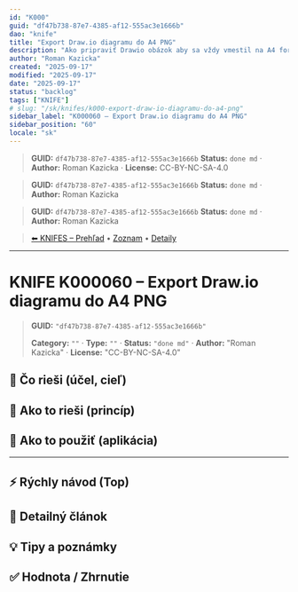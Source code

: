 ```yaml
---
id: "K000"
guid: "df47b738-87e7-4385-af12-555ac3e1666b"
dao: "knife"
title: "Export Draw.io diagramu do A4 PNG"
description: "Ako pripraviť Drawio obázok aby sa vždy vmestil na A4 formát?"
author: "Roman Kazicka"
created: "2025-09-17"
modified: "2025-09-17"
date: "2025-09-17"
status: "backlog"
tags: ["KNIFE"]
# slug: "/sk/knifes/k000-export-draw-io-diagramu-do-a4-png"
sidebar_label: "K000060 – Export Draw.io diagramu do A4 PNG"
sidebar_position: "60"
locale: "sk"
---
```

<!-- body:start -->

<!-- fm-visible: start -->
> **GUID:** `df47b738-87e7-4385-af12-555ac3e1666b`
> **Status:** `done md` · **Author:** Roman Kazicka · **License:** CC-BY-NC-SA-4.0
<!-- fm-visible: end -->
<!-- body:start -->

<!-- fm-visible: start -->
> **GUID:** `df47b738-87e7-4385-af12-555ac3e1666b`
> **Status:** `done md` · **Author:** Roman Kazicka
<!-- fm-visible: end -->
<!-- body:start -->

<!-- fm-visible: start -->
> **GUID:** `df47b738-87e7-4385-af12-555ac3e1666b`
> **Status:** `done md` · **Author:** Roman Kazicka
<!-- fm-visible: end -->
<!-- body:start -->

<!-- nav:knifes -->
> [⬅ KNIFES – Prehľad](../overview.md) • [Zoznam](../KNIFE_Overview_List.md) • [Detaily](../KNIFE_Overview_Details.md)
---
# KNIFE K000060 – Export Draw.io diagramu do A4 PNG
<!-- fm-visible: start -->

> **GUID:** `"df47b738-87e7-4385-af12-555ac3e1666b"`
>   
> **Category:** `""` · **Type:** `""` · **Status:** `"done md"` · **Author:** "Roman Kazicka" · **License:** "CC-BY-NC-SA-4.0"
<!-- fm-visible: end -->


## 🎯 Čo rieši (účel, cieľ)

## 🧩 Ako to rieši (princíp)

## 🧪 Ako to použiť (aplikácia)

---

## ⚡ Rýchly návod (Top)

## 📜 Detailný článok

## 💡 Tipy a poznámky

## ✅ Hodnota / Zhrnutie
